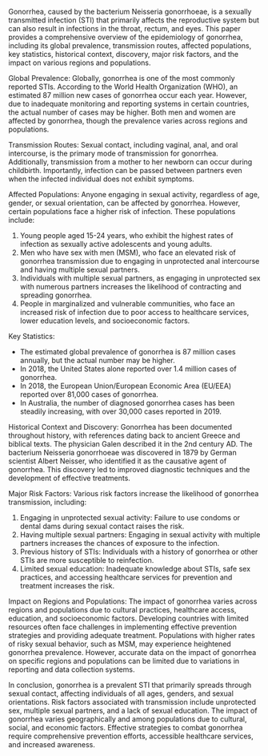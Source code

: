 Gonorrhea, caused by the bacterium Neisseria gonorrhoeae, is a sexually transmitted infection (STI) that primarily affects the reproductive system but can also result in infections in the throat, rectum, and eyes. This paper provides a comprehensive overview of the epidemiology of gonorrhea, including its global prevalence, transmission routes, affected populations, key statistics, historical context, discovery, major risk factors, and the impact on various regions and populations.

Global Prevalence:
Globally, gonorrhea is one of the most commonly reported STIs. According to the World Health Organization (WHO), an estimated 87 million new cases of gonorrhea occur each year. However, due to inadequate monitoring and reporting systems in certain countries, the actual number of cases may be higher. Both men and women are affected by gonorrhea, though the prevalence varies across regions and populations.

Transmission Routes:
Sexual contact, including vaginal, anal, and oral intercourse, is the primary mode of transmission for gonorrhea. Additionally, transmission from a mother to her newborn can occur during childbirth. Importantly, infection can be passed between partners even when the infected individual does not exhibit symptoms.

Affected Populations:
Anyone engaging in sexual activity, regardless of age, gender, or sexual orientation, can be affected by gonorrhea. However, certain populations face a higher risk of infection. These populations include:

1. Young people aged 15-24 years, who exhibit the highest rates of infection as sexually active adolescents and young adults.
2. Men who have sex with men (MSM), who face an elevated risk of gonorrhea transmission due to engaging in unprotected anal intercourse and having multiple sexual partners.
3. Individuals with multiple sexual partners, as engaging in unprotected sex with numerous partners increases the likelihood of contracting and spreading gonorrhea.
4. People in marginalized and vulnerable communities, who face an increased risk of infection due to poor access to healthcare services, lower education levels, and socioeconomic factors.

Key Statistics:
- The estimated global prevalence of gonorrhea is 87 million cases annually, but the actual number may be higher.
- In 2018, the United States alone reported over 1.4 million cases of gonorrhea.
- In 2018, the European Union/European Economic Area (EU/EEA) reported over 81,000 cases of gonorrhea.
- In Australia, the number of diagnosed gonorrhea cases has been steadily increasing, with over 30,000 cases reported in 2019.

Historical Context and Discovery:
Gonorrhea has been documented throughout history, with references dating back to ancient Greece and biblical texts. The physician Galen described it in the 2nd century AD. The bacterium Neisseria gonorrhoeae was discovered in 1879 by German scientist Albert Neisser, who identified it as the causative agent of gonorrhea. This discovery led to improved diagnostic techniques and the development of effective treatments.

Major Risk Factors:
Various risk factors increase the likelihood of gonorrhea transmission, including:
1. Engaging in unprotected sexual activity: Failure to use condoms or dental dams during sexual contact raises the risk.
2. Having multiple sexual partners: Engaging in sexual activity with multiple partners increases the chances of exposure to the infection.
3. Previous history of STIs: Individuals with a history of gonorrhea or other STIs are more susceptible to reinfection.
4. Limited sexual education: Inadequate knowledge about STIs, safe sex practices, and accessing healthcare services for prevention and treatment increases the risk.

Impact on Regions and Populations:
The impact of gonorrhea varies across regions and populations due to cultural practices, healthcare access, education, and socioeconomic factors. Developing countries with limited resources often face challenges in implementing effective prevention strategies and providing adequate treatment. Populations with higher rates of risky sexual behavior, such as MSM, may experience heightened gonorrhea prevalence. However, accurate data on the impact of gonorrhea on specific regions and populations can be limited due to variations in reporting and data collection systems.

In conclusion, gonorrhea is a prevalent STI that primarily spreads through sexual contact, affecting individuals of all ages, genders, and sexual orientations. Risk factors associated with transmission include unprotected sex, multiple sexual partners, and a lack of sexual education. The impact of gonorrhea varies geographically and among populations due to cultural, social, and economic factors. Effective strategies to combat gonorrhea require comprehensive prevention efforts, accessible healthcare services, and increased awareness.